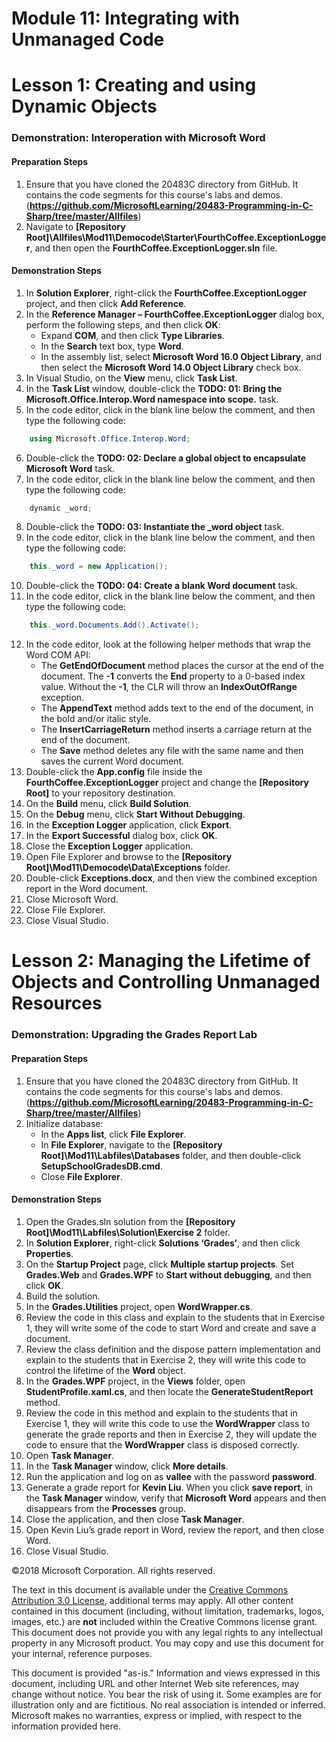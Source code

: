 
# Module 11:   Integrating with Unmanaged Code

# Lesson 1:  Creating and using Dynamic Objects

### Demonstration: Interoperation with Microsoft Word

#### Preparation Steps

1. Ensure that you have cloned the 20483C directory from GitHub. It contains the code segments for this course's labs and demos. (**https://github.com/MicrosoftLearning/20483-Programming-in-C-Sharp/tree/master/Allfiles**)
2. Navigate to **[Repository Root]\Allfiles\Mod11\Democode\Starter\FourthCoffee.ExceptionLogger**, and then open the **FourthCoffee.ExceptionLogger.sln** file.


#### Demonstration Steps

1.	In **Solution Explorer**, right-click the **FourthCoffee.ExceptionLogger** project, and then click **Add Reference**.
2.	In the **Reference Manager – FourthCoffee.ExceptionLogger** dialog box, perform the following steps, and then click **OK**:
    -	Expand **COM**, and then click **Type Libraries**.
    -	In the **Search** text box, type **Word**.
    -	In the assembly list, select **Microsoft Word 16.0 Object Library**, and then select the **Microsoft Word 14.0 Object Library** check box.
3.	In Visual Studio, on the **View** menu, click **Task List**.
4.	In the **Task List** window, double-click the **TODO: 01: Bring the Microsoft.Office.Interop.Word namespace into scope.** task.
5.	In the code editor, click in the blank line below the comment, and then type the following code:
```cs
    using Microsoft.Office.Interop.Word;
```
6.	Double-click the **TODO: 02: Declare a global object to encapsulate Microsoft Word** task.
7.	In the code editor, click in the blank line below the comment, and then type the following code:
```cs
    dynamic _word;
```
8.	Double-click the **TODO: 03: Instantiate the _word object** task.
9.	In the code editor, click in the blank line below the comment, and then type the following code:
```cs
    this._word = new Application();
```
10.	Double-click the **TODO: 04: Create a blank Word document** task.
11.	In the code editor, click in the blank line below the comment, and then type the following code:
```cs
    this._word.Documents.Add().Activate();
```
12.	In the code editor, look at the following helper methods that wrap the Word COM API:
    -	The **GetEndOfDocument** method places the cursor at the end of the document. The **-1** converts the **End** property to a 0-based index value. Without the **-1**, the CLR will throw an **IndexOutOfRange** exception. 
    -	The **AppendText** method adds text to the end of the document, in the bold and/or italic style.
    -	The **InsertCarriageReturn** method inserts a carriage return at the end of the document.
    -	The **Save** method deletes any file with the same name and then saves the current Word document.
13. Double-click the **App.config** file inside the **FourthCoffee.ExceptionLogger** project and change the **[Repository Root]** to your repository destination.
14.	On the **Build** menu, click **Build Solution**.
15.	On the **Debug** menu, click **Start Without Debugging**.
16.	In the **Exception Logger** application, click **Export**.
17.	In the **Export Successful** dialog box, click **OK**.
18.	Close the **Exception Logger** application.
19.	Open File Explorer and browse to the **[Repository Root]\Mod11\Democode\Data\Exceptions** folder.
20.	Double-click **Exceptions.docx**, and then view the combined exception report in the Word document.
21.	Close Microsoft Word.
22.	Close File Explorer.
23.	Close Visual Studio.


# Lesson 2:  Managing the Lifetime of Objects and Controlling Unmanaged Resources

### Demonstration: Upgrading the Grades Report Lab

#### Preparation Steps

1. Ensure that you have cloned the 20483C directory from GitHub. It contains the code segments for this course's labs and demos. (**https://github.com/MicrosoftLearning/20483-Programming-in-C-Sharp/tree/master/Allfiles**)
2. Initialize database:
    - In the **Apps list**, click **File Explorer**.
    - In **File Explorer**, navigate to the **[Repository Root]\Mod11\Labfiles\Databases** folder, and then double-click **SetupSchoolGradesDB.cmd**.
    - Close **File Explorer**.
    
#### Demonstration Steps

1.  Open the Grades.sln solution from the **[Repository Root]\Mod11\Labfiles\Solution\Exercise 2** folder.
2.  In **Solution Explorer**, right-click **Solutions ‘Grades’**, and then click **Properties**.
3.  On the **Startup Project** page, click **Multiple startup projects**. Set **Grades.Web** and **Grades.WPF** to **Start without debugging**, and then click **OK**.
4.  Build the solution.
5.  In the **Grades.Utilities** project, open **WordWrapper.cs**.
6.  Review the code in this class and explain to the students that in Exercise 1, they will write some of the code to start Word and create and save a document.
7.  Review the class definition and the dispose pattern implementation and explain to the students that in Exercise 2, they will write this code to control the lifetime of the **Word** object.
8.  In the **Grades.WPF** project, in the **Views** folder, open **StudentProfile.xaml.cs**, and then locate the **GenerateStudentReport** method.
9.  Review the code in this method and explain to the students that in Exercise 1, they will write this code to use the **WordWrapper** class to generate the grade reports and then in Exercise 2, they will update the code to ensure that the **WordWrapper** class is disposed correctly.
10. Open **Task Manager**.
11. In the **Task Manager** window, click **More details**.
12. Run the application and log on as **vallee** with the password **password**.
13. Generate a grade report for **Kevin Liu**. When you click **save report**, in the **Task Manager** window, verify that **Microsoft Word** appears and then disappears from the **Processes** group.
14. Close the application, and then close **Task Manager**.
15. Open Kevin Liu’s grade report in Word, review the report, and then close Word.
16. Close Visual Studio.



©2018 Microsoft Corporation. All rights reserved.

The text in this document is available under the  [Creative Commons Attribution 3.0 License](https://creativecommons.org/licenses/by/3.0/legalcode), additional terms may apply. All other content contained in this document (including, without limitation, trademarks, logos, images, etc.) are  **not**  included within the Creative Commons license grant. This document does not provide you with any legal rights to any intellectual property in any Microsoft product. You may copy and use this document for your internal, reference purposes.

This document is provided &quot;as-is.&quot; Information and views expressed in this document, including URL and other Internet Web site references, may change without notice. You bear the risk of using it. Some examples are for illustration only and are fictitious. No real association is intended or inferred. Microsoft makes no warranties, express or implied, with respect to the information provided here.
